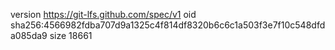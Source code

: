 version https://git-lfs.github.com/spec/v1
oid sha256:4566982fdba707d9a1325c4f814df8320b6c6c1a503f3e7f10c548dfda085da9
size 18661
